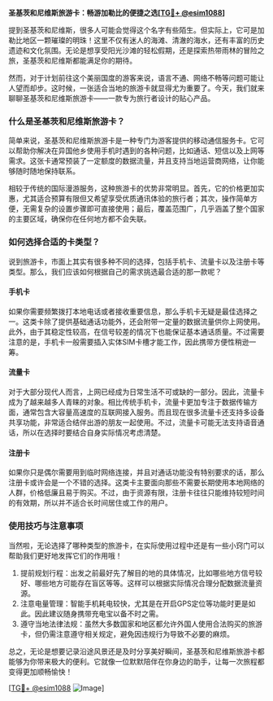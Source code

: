 **圣基茨和尼维斯旅游卡：畅游加勒比的便捷之选[[TG💪+ @esim1088](https://t.me/s/esim1088)]**

提到圣基茨和尼维斯，很多人可能会觉得这个名字有些陌生。但实际上，它可是加勒比地区一颗璀璨的明珠！这里不仅有迷人的海滩、清澈的海水，还有丰富的历史遗迹和文化氛围。无论是想享受阳光沙滩的轻松假期，还是探索热带雨林的冒险之旅，圣基茨和尼维斯都能满足你的期待。

然而，对于计划前往这个美丽国度的游客来说，语言不通、网络不畅等问题可能让人望而却步。这时候，一张适合当地的旅游卡就显得尤为重要了。今天，我们就来聊聊圣基茨和尼维斯旅游卡——一款专为旅行者设计的贴心产品。

### 什么是圣基茨和尼维斯旅游卡？

简单来说，圣基茨和尼维斯旅游卡是一种专门为游客提供的移动通信服务卡。它可以帮助你解决在异国他乡使用手机时遇到的各种问题，比如通话、短信以及上网等需求。这张卡通常预装了一定额度的数据流量，并且支持当地运营商网络，让你能够随时随地保持联系。

相较于传统的国际漫游服务，这种旅游卡的优势非常明显。首先，它的价格更加实惠，尤其适合预算有限但又希望享受优质通讯体验的旅行者；其次，操作简单方便，无需复杂的设置步骤即可直接使用；最后，覆盖范围广，几乎涵盖了整个国家的主要区域，确保你在任何地方都不会失联。

### 如何选择合适的卡类型？

说到旅游卡，市面上其实有很多种不同的选择，包括手机卡、流量卡以及注册卡等类型。那么，我们应该如何根据自己的需求挑选最合适的那一款呢？

#### 手机卡

如果你需要频繁拨打本地电话或者接收重要信息，那么手机卡无疑是最佳选择之一。这类卡除了提供基础通话功能外，还会附带一定量的数据流量供你上网使用。此外，由于其稳定性较高，在信号较差的情况下也能保证基本通话质量。不过需要注意的是，手机卡一般需要插入实体SIM卡槽才能工作，因此携带方便性稍逊一筹。

#### 流量卡

对于大部分现代人而言，上网已经成为日常生活不可或缺的一部分。因此，流量卡成为了越来越多人青睐的对象。相比传统手机卡，流量卡更加专注于数据传输方面，通常包含大容量高速度的互联网接入服务。而且现在很多流量卡还支持多设备共享功能，非常适合结伴出游的朋友一起使用。不过，流量卡可能无法支持语音通话，所以在选择时要结合自身实际情况考虑清楚。

#### 注册卡

如果你只是偶尔需要用到临时网络连接，并且对通话功能没有特别要求的话，那么注册卡或许会是一个不错的选择。这类卡主要面向那些不需要长期使用本地网络的人群，价格低廉且易于购买。不过，由于资源有限，注册卡往往只能维持较短时间的有效期，所以并不适合长时间居住或工作的用户。

### 使用技巧与注意事项

当然啦，无论选择了哪种类型的旅游卡，在实际使用过程中还是有一些小窍门可以帮助我们更好地发挥它们的作用哦！

1. 提前规划行程：出发之前最好先了解目的地的具体情况，比如哪些地方信号较好、哪些地方可能存在盲区等等。这样可以根据实际情况合理分配数据流量资源。
2. 注意电量管理：智能手机耗电较快，尤其是在开启GPS定位等功能时更是如此。因此建议随身携带充电宝以备不时之需。
3. 遵守当地法律法规：虽然大多数国家和地区都允许外国人使用合法购买的旅游卡，但仍需注意遵守相关规定，避免因违规行为导致不必要的麻烦。

总之，无论是想要记录沿途风景还是及时分享美好瞬间，圣基茨和尼维斯旅游卡都能够为你带来极大的便利。它就像一位默默陪伴在你身边的助手，让每一次旅程都变得更加顺畅愉快！

[[TG💪+ @esim1088](https://t.me/s/esim1088) ![Image](https://i.postimg.cc/4NQfJmqS/Snipaste-2025-05-13-00-14-12.png)]